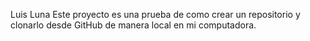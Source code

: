 Luis Luna
Este proyecto es una prueba de como crear un repositorio y clonarlo desde GitHub de manera local en mi computadora.
